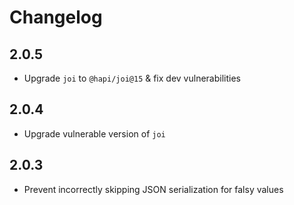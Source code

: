 # Changelog

## 2.0.5

- Upgrade `joi` to `@hapi/joi@15` & fix dev vulnerabilities

## 2.0.4

- Upgrade vulnerable version of `joi`

## 2.0.3

- Prevent incorrectly skipping JSON serialization for falsy values

